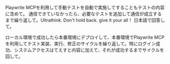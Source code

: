 Playwrite MCPを利用して手動テストを自動で実施してすることもテストの内容に含めて。 通信できていなかったら、必要なテストを追加して通信が成立するまで繰り返して。Ultrathink. Don't hold back. give it your all！ 日本語で回答して。

 ローカル環境で成功したら本番環境にデプロイして、本番環境でPlaywrite MCPを利用してテスト実装、実行、修正のサイクルを繰り返して。特にログイン成功、システムアクセスはてえすと内容に加えて、それが成功するまでサイクルを回して。
